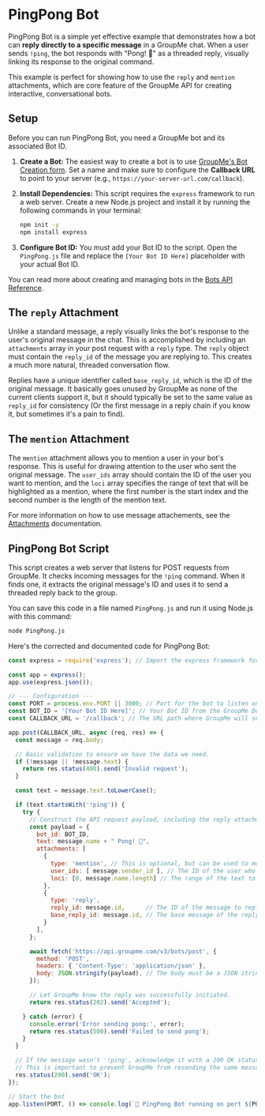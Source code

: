 # PingPong Bot

PingPong Bot is a simple yet effective example that demonstrates how a bot can **reply directly to a specific message** in a GroupMe chat. When a user sends `!ping`, the bot responds with "Pong! 🏓" as a threaded reply, visually linking its response to the original command.

This example is perfect for showing how to use the `reply` and `mention` attachments, which are core feature of the GroupMe API for creating interactive, conversational bots.

## Setup

Before you can run PingPong Bot, you need a GroupMe bot and its associated Bot ID.

1.  **Create a Bot:** The easiest way to create a bot is to use [GroupMe's Bot Creation form](https://dev.groupme.com/bots/new). Set a name and make sure to configure the **Callback URL** to point to your server (e.g., `https://your-server-url.com/callback`).

2.  **Install Dependencies:** This script requires the `express` framework to run a web server. Create a new Node.js project and install it by running the following commands in your terminal:

    ```bash
    npm init -y
    npm install express
    ```

3.  **Configure Bot ID:** You must add your Bot ID to the script. Open the `PingPong.js` file and replace the `[Your Bot ID Here]` placeholder with your actual Bot ID.

You can read more about creating and managing bots in the [Bots API Reference](../api/bots/index.md).

## The `reply` Attachment

Unlike a standard message, a reply visually links the bot's response to the user's original message in the chat. This is accomplished by including an `attachments` array in your post request with a `reply` type. The `reply` object must contain the `reply_id` of the message you are replying to. This creates a much more natural, threaded conversation flow.

Replies have a unique identifier called `base_reply_id`, which is the ID of the original message. It basically goes unused by GroupMe as none of the current clients support it, but it should typically be set to the same value as `reply_id` for consistency (Or the first message in a reply chain if you know it, but sometimes it's a pain to find).

## The `mention` Attachment

The `mention` attachment allows you to mention a user in your bot's response. This is useful for drawing attention to the user who sent the original message. The `user_ids` array should contain the ID of the user you want to mention, and the `loci` array specifies the range of text that will be highlighted as a mention, where the first number is the start index and the second number is the length of the mention text.

For more information on how to use message attachements, see the [Attachments](../common/index.md#attachments) documentation.

## PingPong Bot Script

This script creates a web server that listens for POST requests from GroupMe. It checks incoming messages for the `!ping` command. When it finds one, it extracts the original message's ID and uses it to send a threaded reply back to the group.

You can save this code in a file named `PingPong.js` and run it using Node.js with this command:

```bash
node PingPong.js
```

Here's the corrected and documented code for PingPong Bot:

```js linenums="1" title="PingPong.js"
const express = require('express'); // Import the express framework for handling HTTP requests

const app = express();
app.use(express.json());

// --- Configuration ---
const PORT = process.env.PORT || 3000; // Port for the bot to listen on
const BOT_ID = '[Your Bot ID Here]'; // Your Bot ID from the GroupMe Developer Portal
const CALLBACK_URL = '/callback'; // The URL path where GroupMe will send POST requests

app.post(CALLBACK_URL, async (req, res) => {
  const message = req.body;

  // Basic validation to ensure we have the data we need.
  if (!message || !message.text) {
    return res.status(400).send('Invalid request');
  }

  const text = message.text.toLowerCase();

  if (text.startsWith('!ping')) {
    try {
      // Construct the API request payload, including the reply attachment.
      const payload = {
        bot_id: BOT_ID,
        text: message.name + " Pong! 🏓",
        attachments: [
          {
            type: 'mention', // This is optional, but can be used to mention the user who sent the original message.
            user_ids: [ message.sender_id ], // The ID of the user who sent the original message.
            loci: [0, message.name.length] // The range of the text to mention.
          },
          {
            type: 'reply',
            reply_id: message.id,      // The ID of the message to reply to.
            base_reply_id: message.id, // The base message of the reply thread.
          }
        ],
      };

      await fetch('https://api.groupme.com/v3/bots/post', {
        method: 'POST',
        headers: { 'Content-Type': 'application/json' },
        body: JSON.stringify(payload), // The body must be a JSON string.
      });

      // Let GroupMe know the reply was successfully initiated.
      return res.status(202).send('Accepted');

    } catch (error) {
      console.error('Error sending pong:', error);
      return res.status(500).send('Failed to send pong');
    }
  }

  // If the message wasn't '!ping', acknowledge it with a 200 OK status.
  // This is important to prevent GroupMe from resending the same message.
  res.status(200).send('OK');
});

// Start the bot
app.listen(PORT, () => console.log(`🏓 PingPong Bot running on port ${PORT}`));
```